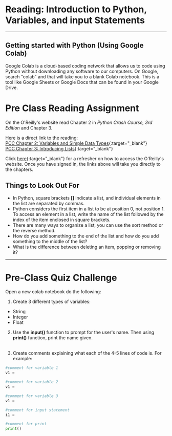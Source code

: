 #  Reading: Introduction to Python, Variables, and input Statements

---

## Getting started with Python (Using Google Colab)

Google Colab is a cloud-based coding network that allows us to code using Python without downloading any software to our computers. On Google, search "colab" and that will take you to a blank Colab notebook. This is a tool like Google Sheets or Google Docs that can be found in your Google Drive.

# Pre Class Reading Assignment

On the O'Reilly's website read Chapter 2 in _Python Crash Course, 3rd Edition_  and Chapter 3.

Here is a direct link to the reading:<br>
[PCC Chapter 2: Variables and Simple Data Types](https://learning.oreilly.com/library/view/python-crash-course/9781098156664/c02.xhtml){:target="_blank"}<br>
[PCC Chapter 3: Introducing Lists](https://learning.oreilly.com/library/view/python-crash-course/9781098156664/c03.xhtml#h1-502703c03-0001){:target="_blank"}

Click [here](../../resources/textbooks/textbooks.md){:target="_blank"} for a refresher on how to access the O'Reilly's website. Once you have signed in, the links above will take you directly to the chapters.

## Things to Look Out For

- In Python, square brackets **[]** indicate a list, and individual elements in the list are separated by commas. 
- Python considers the first item in a list to be at position 0, not position 1. To access an element in a list, write the name of the list followed by the index of the item enclosed in square brackets.
- There are many ways to organize a list, you can use the sort method or the reverse method. 
- How do you add something to the end of the list and how do you add something to the middle of the list?
- What is the difference between deleting an item, popping or removing it? 
---

# Pre-Class Quiz Challenge

Open a new colab notebook do the following:

1. Create 3 different types of variables:

>
   - String<br>
   - Integer<br>
   - Float


2. Use the **input()** function to prompt for the user's name. Then using **print()** function, print the name given.<br><br>

3. Create comments explaining what each of the 4-5 lines of code is. For example:

```python
#comment for variable 1
v1 =

#comment for variable 2
v1 =

#comment for variable 3
v1 =

#comment for input statement
i1 =

#comment for print
print()
```